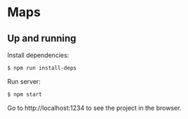# Maps

## Up and running

Install dependencies:

```bash
$ npm run install-deps
```

Run server:

```bash
$ npm start
```

Go to http://localhost:1234 to see the project in the browser.
